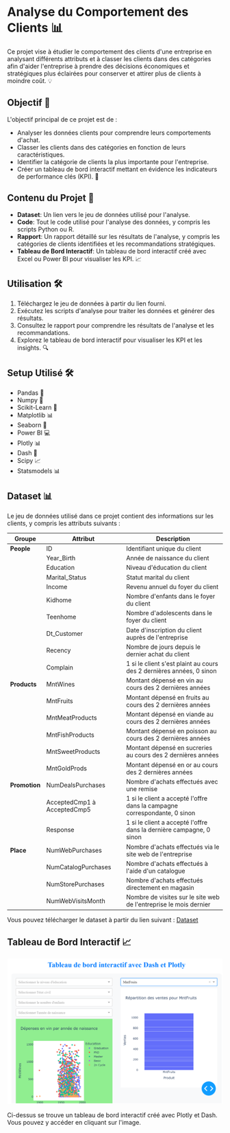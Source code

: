 # Analyse du Comportement des Clients 📊

Ce projet vise à étudier le comportement des clients d'une entreprise en analysant différents attributs et à classer les clients dans des catégories afin d'aider l'entreprise à prendre des décisions économiques et stratégiques plus éclairées pour conserver et attirer plus de clients à moindre coût. 💡

## Objectif 🎯

L'objectif principal de ce projet est de :

- Analyser les données clients pour comprendre leurs comportements d'achat.
- Classer les clients dans des catégories en fonction de leurs caractéristiques.
- Identifier la catégorie de clients la plus importante pour l'entreprise.
- Créer un tableau de bord interactif mettant en évidence les indicateurs de performance clés (KPI). 🚀

## Contenu du Projet 📂

- **Dataset**: Un lien vers le jeu de données utilisé pour l'analyse.
- **Code**: Tout le code utilisé pour l'analyse des données, y compris les scripts Python ou R.
- **Rapport**: Un rapport détaillé sur les résultats de l'analyse, y compris les catégories de clients identifiées et les recommandations stratégiques.
- **Tableau de Bord Interactif**: Un tableau de bord interactif créé avec Excel ou Power BI pour visualiser les KPI. 📈

## Utilisation 🛠️

1. Téléchargez le jeu de données à partir du lien fourni.
2. Exécutez les scripts d'analyse pour traiter les données et générer des résultats.
3. Consultez le rapport pour comprendre les résultats de l'analyse et les recommandations.
4. Explorez le tableau de bord interactif pour visualiser les KPI et les insights. 🔍

## Setup Utilisé 🛠️

- Pandas 🐼
- Numpy 🔢
- Scikit-Learn 🧠
- Matplotlib 📊
- Seaborn 🌊
- Power BI 💻
- Plotly 📊
- Dash 🚀
- Scipy 📈
- Statsmodels 📊

## Dataset 📊

Le jeu de données utilisé dans ce projet contient des informations sur les clients, y compris les attributs suivants :

| Groupe         | Attribut                  | Description                                                             |
|----------------|---------------------------|-------------------------------------------------------------------------|
| **People**     | ID                        | Identifiant unique du client                                            |
|                | Year_Birth                | Année de naissance du client                                            |
|                | Education                 | Niveau d'éducation du client                                            |
|                | Marital_Status            | Statut marital du client                                                |
|                | Income                    | Revenu annuel du foyer du client                                        |
|                | Kidhome                   | Nombre d'enfants dans le foyer du client                                |
|                | Teenhome                  | Nombre d'adolescents dans le foyer du client                            |
|                | Dt_Customer               | Date d'inscription du client auprès de l'entreprise                     |
|                | Recency                   | Nombre de jours depuis le dernier achat du client                       |
|                | Complain                  | 1 si le client s'est plaint au cours des 2 dernières années, 0 sinon    |
| **Products**   | MntWines                  | Montant dépensé en vin au cours des 2 dernières années                  |
|                | MntFruits                 | Montant dépensé en fruits au cours des 2 dernières années               |
|                | MntMeatProducts           | Montant dépensé en viande au cours des 2 dernières années               |
|                | MntFishProducts           | Montant dépensé en poisson au cours des 2 dernières années              |
|                | MntSweetProducts          | Montant dépensé en sucreries au cours des 2 dernières années            |
|                | MntGoldProds              | Montant dépensé en or au cours des 2 dernières années                   |
| **Promotion**  | NumDealsPurchases         | Nombre d'achats effectués avec une remise                               |
|                | AcceptedCmp1 à AcceptedCmp5 | 1 si le client a accepté l'offre dans la campagne correspondante, 0 sinon |
|                | Response                  | 1 si le client a accepté l'offre dans la dernière campagne, 0 sinon     |
| **Place**      | NumWebPurchases           | Nombre d'achats effectués via le site web de l'entreprise               |
|                | NumCatalogPurchases       | Nombre d'achats effectués à l'aide d'un catalogue                       |
|                | NumStorePurchases         | Nombre d'achats effectués directement en magasin                        |
|                | NumWebVisitsMonth         | Nombre de visites sur le site web de l'entreprise le mois dernier       |

Vous pouvez télécharger le dataset à partir du lien suivant :
[Dataset](https://drive.google.com/file/d/10VREJosWMuFSPrG4lkkTaZVu58rioiY-/view?usp=drive_link)

## Tableau de Bord Interactif 📈

![Tableau de Bord](tableau_de_bord.png)

Ci-dessus se trouve un tableau de bord interactif créé avec Plotly et Dash. Vous pouvez y accéder en cliquant sur l'image.
